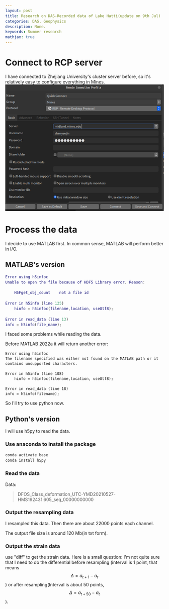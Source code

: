 ```yaml
---
layout: post
title: Research on DAS-Recorded data of Lake Hatti(update on 9th Jul)
categories: DAS, Geophysics
description: None.
keywords: Summer research
mathjax: true
---
```


# Connect to RCP server

I have connected to Zhejiang University's cluster server before, so it's relatively easy to configure everything in Mines.
![](/images/blog/summer_research/RDP.png)

# Process the data

I decide to use MATLAB first. In common sense, MATLAB will perform better in I/O.

## MATLAB's version

```MATLAB
Error using h5infoc
Unable to open the file because of HDF5 Library error. Reason:

    H5Fget_obj_count    not a file id

Error in h5info (line 125)
    hinfo = h5infoc(filename,location, useUtf8);

Error in read_data (line 13)
info = h5info(file_name);
```

I faced some problems while reading the data. 

Before MATLAB 2022a it will return another error: 
```
Error using h5infoc
The filename specified was either not found on the MATLAB path or it contains unsupported characters.

Error in h5info (line 108)
    hinfo = h5infoc(filename,location, useUtf8);

Error in read_data (line 18)
info = h5info(filename);
```

So I'll try to use python now.

## Python's version
I will use h5py to read the data.

### Use anaconda to install the package
```bash
conda activate base
conda install h5py
```

### Read the data
Data: 
> DFOS_Class_deformation_UTC-YMD20210527-HMS192431.605_seq_00000000000

### Output the resampling data
I resampled this data. Then there are about 22000 points each channel.

The output file size is around 120 Mb(in txt form).


### Output the strain data
use "diff" to get the strain data. Here is a small question: I'm not quite sure that I need to do the differential before resampling (interval is 1 point, that means $$\Delta = a_{t+1} - a_{t}$$ ) or after resampling(Interval is about 50 points, $$\Delta = a_{t+50} - a_{t}$$).